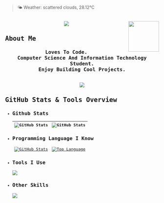<!---Ronish Github Profile---->

<!-- WEATHER-START -->
 >🌤️ Weather: scattered clouds, 28.12°C
<!-- WEATHER-END -->

</br>

<!---Header Section Begins From Here---->
<samp>
<div align="center">
    <img width="100px" align="right" src ="https://komarev.com/ghpvc/?username=ronish-maharjan&style=flat-square"/>
    <img src ="https://readme-typing-svg.demolab.com?font=Fira+Code&size=25&pause=1000&center=true&vCenter=true&random=false&width=435&lines=%3E+What's+up!%2C+I+am+Ronish"/>
</div>
<!--Header Section Ends---->

<!--About Section Begins From Here--->

## About Me

<div class="about" align="center">
    <div class ="about__description">
        <h3>
            <b>
            Loves To Code.</br>
           Computer Science And Information Technology Student.</br>
            Enjoy Building Cool Projects.
            </b>
        </h3>
    </div>
    </br>
    <div class = "about__links">
        <a href ="https://ronishmaharjan.info.np"><img src ="https://img.shields.io/badge/Website-768CFF?style=for-the-badge&logoColor=white"/></a>
    </div>
</div>

<!--About Section Ends Here--->

<!--OverView Section Begins From Here-->

## GitHub Stats & Tools Overview

<!--For Github Stats Section--->

- <div class = "github__status">
      <h3>Github Stats</h3>
      <table>
          <thead>
              <th><img height="auto" align="center" alt="GitHub Stats" src="https://streak-stats.demolab.com?user=ronish-maharjan&theme=tokyonight&border_radius=24.6)](https://git.io/streak-stats"/></th>
      <th><img height ="auto" width ="auto" align ="center" alt ="GitHub Stats" src ="https://github-readme-stats.vercel.app/api?username=ronish-maharjan&theme=ayu-mirage"></th>
          </thead>
      </table>
      </div>
  <!--Github Stats Section Ends Here--->

<!--Programming Language Section-->

- <div class = "programming__language">
      <h3>Programming Language I Know</h3>
      <table>
          <thead>
              <td><a href="#"><img height="auto" align="center" alt="GitHub Stats" src="https://skillicons.dev/icons?i=python,html,css,js&theme=dark"/></a></td>
              <td><a href="#"><img height="auto" width ="auto" align="center" alt="Top Language" src="https://github-readme-stats.vercel.app/api/top-langs/?username=ronish-maharjan&layout=compact&line_height=21&hide_border=true&theme=ayu-mirage"/></a></td>
          </thead>
      </table>
      </div>
  <!--Programming Section Ends Here--->

<!--Tools Section-->

- <div class = "tools_use">
      <h3>Tools I Use</h3>
      <img src="https://skillicons.dev/icons?i=vscode,vim,git,discord&theme=dark"/>
      </div>
  <!--Tools Section Ends Here--->

<!--Other skill Section-->

- <div class = "other_skills">
      <h3>Other Skills</h3>
      <img src = "https://skillicons.dev/icons?i=react,pr,ps&theme=dark">
  <!--Other Skill Section Ends Here--->
  </samp>
